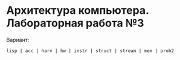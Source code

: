 # Архитектура компьютера. Лабораторная работа №3

Вариант:

`lisp | acc | harv | hw | instr | struct | stream | mem | prob2`
